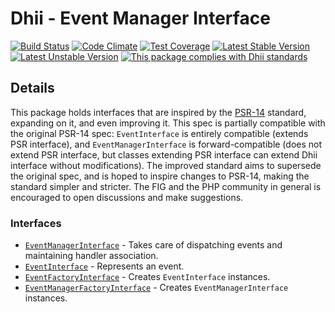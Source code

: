 # Dhii - Event Manager Interface

[![Build Status](https://travis-ci.org/Dhii/event-manager-interface.svg?branch=develop)](https://travis-ci.org/Dhii/event-manager-interface)
[![Code Climate](https://codeclimate.com/github/Dhii/event-manager-interface/badges/gpa.svg)](https://codeclimate.com/github/Dhii/event-manager-interface)
[![Test Coverage](https://codeclimate.com/github/Dhii/event-manager-interface/badges/coverage.svg)](https://codeclimate.com/github/Dhii/event-manager-interface/coverage)
[![Latest Stable Version](https://poser.pugx.org/dhii/event-manager-interface/version)](https://packagist.org/packages/dhii/event-manager-interface)
[![Latest Unstable Version](https://poser.pugx.org/dhii/event-manager-interface/v/unstable)](https://packagist.org/packages/dhii/event-manager-interface)
[![This package complies with Dhii standards](https://img.shields.io/badge/Dhii-Compliant-green.svg?style=flat-square)][Dhii]

## Details
This package holds interfaces that are inspired by the [PSR-14][php-fig/event-manager] standard, expanding on it,
and even improving it. This spec is partially compatible with the original PSR-14 spec: `EventInterface` is entirely
compatible (extends PSR interface), and `EventManagerInterface` is forward-compatible (does not extend PSR interface,
but classes extending PSR interface can extend Dhii interface without modifications). The improved standard aims to 
supersede the original spec, and is hoped to inspire changes to PSR-14, making the standard simpler and stricter.
The FIG and the PHP community in general is encouraged to open discussions and make suggestions. 

### Interfaces
- [`EventManagerInterface`][EventManagerInterface] - Takes care of dispatching events and maintaining handler association.
- [`EventInterface`][EventInterface] - Represents an event.
- [`EventFactoryInterface`][EventFactoryInterface] - Creates `EventInterface` instances.
- [`EventManagerFactoryInterface`][EventManagerFactoryInterface] - Creates `EventManagerInterface` instances.


[Dhii]:                                             https://github.com/Dhii/dhii

[php-fig/event-manager]:                            https://github.com/php-fig/fig-standards/blob/master/proposed/event-manager.md

[EventManagerInterface]:                            src/EventManagerInterface.php
[EventInterface]:                                   src/EventInterface.php
[EventFactoryInterface]:                            src/EventFactoryInterface.php
[EventManagerFactoryInterface]:                     src/EventManagerFactoryInterface.php
